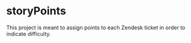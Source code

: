 # storyPoints

This project is meant to assign points to each Zendesk ticket in order to indicate difficulty.
